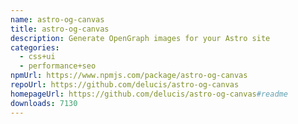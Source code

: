 ```yaml
---
name: astro-og-canvas
title: astro-og-canvas
description: Generate OpenGraph images for your Astro site
categories:
  - css+ui
  - performance+seo
npmUrl: https://www.npmjs.com/package/astro-og-canvas
repoUrl: https://github.com/delucis/astro-og-canvas
homepageUrl: https://github.com/delucis/astro-og-canvas#readme
downloads: 7130
---
```

